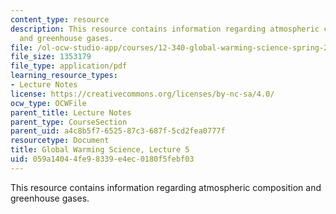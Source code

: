 ```yaml
---
content_type: resource
description: This resource contains information regarding atmospheric composition
  and greenhouse gases.
file: /ol-ocw-studio-app/courses/12-340-global-warming-science-spring-2012/059a14044fe98339e4ec0180f5febf03_MIT12_340S12_lec5.pdf
file_size: 1353179
file_type: application/pdf
learning_resource_types:
- Lecture Notes
license: https://creativecommons.org/licenses/by-nc-sa/4.0/
ocw_type: OCWFile
parent_title: Lecture Notes
parent_type: CourseSection
parent_uid: a4c8b5f7-6525-87c3-687f-5cd2fea0777f
resourcetype: Document
title: Global Warming Science, Lecture 5
uid: 059a1404-4fe9-8339-e4ec-0180f5febf03
---
```

This resource contains information regarding atmospheric composition and greenhouse gases.
